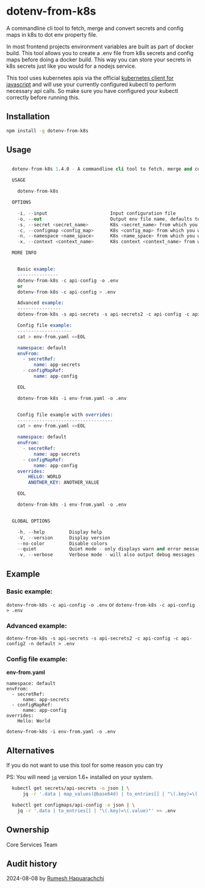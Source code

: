 # dotenv-from-k8s

A commandline cli tool to fetch, merge and convert secrets and config maps in k8s to dot env property file.

In most frontend projects environment variables are built as part of docker build. This tool allows you to create a .env file from k8s secrets and config maps before doing a docker build. This way you can store your secrets in k8s secrets just like you would for a nodejs service.

This tool uses kubernetes apis via the official [kubernetes client for javascript](https://github.com/kubernetes-client/javascript) and
will use your currently configured kubectl to perform necessary api calls. So make sure you have configured your kubectl correctly before running this.

## Installation

```sh
npm install -g dotenv-from-k8s
```

## Usage

```s

  dotenv-from-k8s 1.4.0 - A commandline cli tool to fetch, merge and convert secrets and config maps in k8s to dot env property file.

  USAGE

    dotenv-from-k8s

  OPTIONS

    -i, --input                       Input configuration file                                                                     optional      default: false
    -o, --out                         Output env file name, defaults to stdout                                                     optional      default: false
    -s, --secret <secret_name>        K8s <secret_name> from which you want to generate env file                                   optional
    -c, --configmap <config_map>      K8s <config_map> from which you want to generate env file                                    optional
    -n, --namespace <name_space>      K8s <name_space> from which you want to access the secrets and/or config maps                optional
    -x, --context <context_name>      K8s context <context_name> from which you want to access the secrets and/or config maps      optional

  MORE INFO


    Basic example:
    ---------------
    dotenv-from-k8s -c api-config -o .env
    or
    dotenv-from-k8s -c api-config > .env

    Advanced example:
    ----------------
    dotenv-from-k8s -s api-secrets -s api-secrets2 -c api-config -c api-config2 -n default > .env

    Config file example:
    --------------------
    cat > env-from.yaml <<EOL

    namespace: default
    envFrom:
      - secretRef:
          name: app-secrets
      - configMapRef:
          name: app-config

    EOL

    dotenv-from-k8s -i env-from.yaml -o .env


    Config file example with overrides:
    -----------------------------------
    cat > env-from.yaml <<EOL

    namespace: default
    envFrom:
      - secretRef:
          name: app-secrets
      - configMapRef:
          name: app-config
    overrides:
        HELLO: WORLD
        ANOTHER_KEY: ANOTHER_VALUE

    EOL

    dotenv-from-k8s -i env-from.yaml -o .env


  GLOBAL OPTIONS

    -h, --help         Display help
    -V, --version      Display version
    --no-color         Disable colors
    --quiet            Quiet mode - only displays warn and error messages
    -v, --verbose      Verbose mode - will also output debug messages


```

## Example

### Basic example:

`dotenv-from-k8s -c api-config -o .env`
or
`dotenv-from-k8s -c api-config > .env`

### Advanced example:

`dotenv-from-k8s -s api-secrets -s api-secrets2 -c api-config -c api-config2 -n default > .env`

### Config file example:

**env-from.yaml**

```
namespace: default
envFrom:
  - secretRef:
      name: app-secrets
  - configMapRef:
      name: app-config
overrides:
    Hello: World
```

`dotenv-from-k8s -i env-from.yaml -o .env`

## Alternatives

If you do not want to use this tool for some reason you can try

PS: You will need [`jq`](https://github.com/stedolan/jq) version 1.6+ installed on your system.

```sh
  kubectl get secrets/api-secrets -o json | \
      jq -r '.data | map_values(@base64d) | to_entries[] | "\(.key)=\(.value)"' > .env

  kubectl get configmaps/api-config -o json | \
    jq -r '.data | to_entries[] | "\(.key)=\(.value)"' >> .env
```

## Ownership

Core Services Team

## Audit history

2024-08-08 by [Rumesh Hapuarachchi](https://github.com/rehrumesh)
